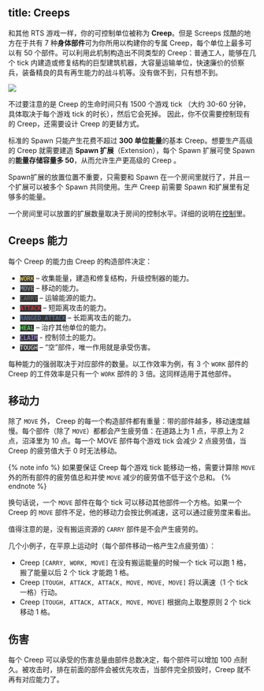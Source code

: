 title: Creeps
---

和其他 RTS 游戏一样，你的可控制单位被称为 **Creep**。但是 Screeps 炫酷的地方在于共有 7 种**身体部件**可为你所用以构建你的专属 Creep，每个单位上最多可以有 50 个部件。可以利用此机制构造出不同类型的 Creep：普通工人，能够在几个 tick 内建造或修复结构的巨型建筑机器，大容量运输单位，快速廉价的侦察兵，装备精良的具有再生能力的战斗机等。没有做不到，只有想不到。

![](img/bodyparts.png)

不过要注意的是 Creep 的生命时间只有 1500 个游戏 tick （大约 30-60 分钟，具体取决于每个游戏 tick 的时长），然后它会死掉。 因此，你不仅需要控制现有的 Creep，还需要设计 Creep 的更替方式。

标准的 Spawn 只能产生花费不超过 **300 单位能量**的基本 Creep。想要生产高级的 Creep 就需要建造 **Spawn 扩展**（Extension），每个 Spawn 扩展可使 Spawn 的**能量存储容量多 50**，从而允许生产更高级的 Creep 。

Spawn扩展的放置位置不重要，只需要和 Spawn 在一个房间里就行了，并且一个扩展可以被多个 Spawn 共同使用。生产 Creep 前需要 Spawn 和扩展里有足够多的能量。

一个房间里可以放置的扩展数量取决于房间的控制水平。详细的说明在[控制](/control.html)里。

## Creeps 能力

每个 Creep 的能力由 Creep 的构造部件决定：

*   <code style="background: #333; color: #ffe56d;">WORK</code> – 收集能量，建造和修复结构，升级控制器的能力。
*   <code style="background: #333; color: #a9b7c6;">MOVE</code> – 移动的能力。
*   <code style="background: #333; color: #777;">CARRY</code> – 运输能源的能力。
*   <code style="background: #333; color: #f93842;">ATTACK</code> – 短距离攻击的能力。
*   <code style="background: #333; color: #5d80b2;">RANGED_ATTACK</code> – 长距离攻击的能力。
*   <code style="background: #333; color: #65fd62;">HEAL</code> – 治疗其他单位的能力。
*   <code style="background: #333; color: #b99cfb;">CLAIM</code> - 控制领土的能力。
*   <code style="background: #333; color: #fff;">TOUGH</code> – “空”部件，唯一作用就是承受伤害。


每种能力的强弱取决于对应部件的数量。以工作效率为例，有 3 个 `WORK` 部件的 Creep 的工件效率是只有一个 `WORK` 部件的 3 倍。这同样适用于其他部件。

## 移动力

除了 `MOVE` 外， Creep 的每一个构造部件都有重量：带的部件越多，移动速度越慢。每个部件（除了 `MOVE`）都都会产生疲劳值：在道路上为 1 点，平原上为 2 点，沼泽里为 10 点。每一个 MOVE 部件每个游戏 tick 会减少 2  点疲劳值，当 Creep 的疲劳值大于 0 时无法移动。

{% note info %}
如果要保证 Creep 每个游戏 tick 能移动一格，需要计算除 `MOVE` 外的所有部件的疲劳值总和并使 `MOVE` 减少的疲劳值不低于这个总和。
{% endnote %}

换句话说，一个 `MOVE` 部件在每个 tick 可以移动其他部件一个方格。如果一个 Creep 的 `MOVE` 部件不足，他的移动力会按比例减速，这可以通过疲劳度来看出。


值得注意的是，没有搬运资源的 `CARRY` 部件是不会产生疲劳的。

几个小例子，在平原上运动时（每个部件移动一格产生2点疲劳值）：

*   Creep `[CARRY, WORK, MOVE]` 在没有搬运能量的时候一个 tick 可以跑 1 格，搬了能量以后 2 个 tick 才能跑 1 格。
*   Creep `[TOUGH, ATTACK, ATTACK, MOVE, MOVE, MOVE]` 将以满速（1 个 tick 一格）行动。
*   Creep `[TOUGH, ATTACK, ATTACK, MOVE, MOVE]` 根据向上取整原则 2 个 tick 移动 1 格。

## 伤害

每个 Creep 可以承受的伤害总量由部件总数决定，每个部件可以增加 100 点耐久。被攻击时，排在前面的部件会被优先攻击，当部件完全损毁时，Creep 就不再有对应能力了。
